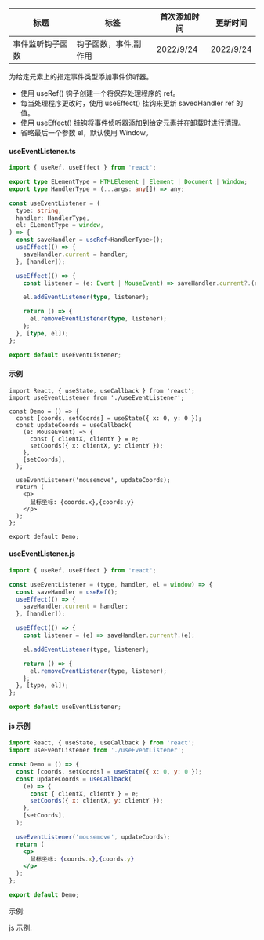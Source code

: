 | 标题             | 标签                  | 首次添加时间 | 更新时间  |
| ---------------- | --------------------- | ------------ | --------- |
| 事件监听钩子函数 | 钩子函数，事件,副作用 | 2022/9/24    | 2022/9/24 |

为给定元素上的指定事件类型添加事件侦听器。

- 使用 useRef() 钩子创建一个将保存处理程序的 ref。
- 每当处理程序更改时，使用 useEffect() 挂钩来更新 savedHandler ref 的值。
- 使用 useEffect() 挂钩将事件侦听器添加到给定元素并在卸载时进行清理。
- 省略最后一个参数 el，默认使用 Window。

#### useEventListener.ts

```ts
import { useRef, useEffect } from 'react';

export type ELementType = HTMLElement | Element | Document | Window;
export type HandlerType = (...args: any[]) => any;

const useEventListener = (
  type: string,
  handler: HandlerType,
  el: ELementType = window,
) => {
  const saveHandler = useRef<HandlerType>();
  useEffect(() => {
    saveHandler.current = handler;
  }, [handler]);

  useEffect(() => {
    const listener = (e: Event | MouseEvent) => saveHandler.current?.(e);

    el.addEventListener(type, listener);

    return () => {
      el.removeEventListener(type, listener);
    };
  }, [type, el]);
};

export default useEventListener;
```

#### 示例

```tsx | pure
import React, { useState, useCallback } from 'react';
import useEventListener from './useEventListener';

const Demo = () => {
  const [coords, setCoords] = useState({ x: 0, y: 0 });
  const updateCoords = useCallback(
    (e: MouseEvent) => {
      const { clientX, clientY } = e;
      setCoords({ x: clientX, y: clientY });
    },
    [setCoords],
  );

  useEventListener('mousemove', updateCoords);
  return (
    <p>
      鼠标坐标: {coords.x},{coords.y}
    </p>
  );
};

export default Demo;
```

#### useEventListener.js

```js
import { useRef, useEffect } from 'react';

const useEventListener = (type, handler, el = window) => {
  const saveHandler = useRef();
  useEffect(() => {
    saveHandler.current = handler;
  }, [handler]);

  useEffect(() => {
    const listener = (e) => saveHandler.current?.(e);

    el.addEventListener(type, listener);

    return () => {
      el.removeEventListener(type, listener);
    };
  }, [type, el]);
};

export default useEventListener;
```

#### js 示例

```jsx | pure
import React, { useState, useCallback } from 'react';
import useEventListener from './useEventListener';

const Demo = () => {
  const [coords, setCoords] = useState({ x: 0, y: 0 });
  const updateCoords = useCallback(
    (e) => {
      const { clientX, clientY } = e;
      setCoords({ x: clientX, y: clientY });
    },
    [setCoords],
  );

  useEventListener('mousemove', updateCoords);
  return (
    <p>
      鼠标坐标: {coords.x},{coords.y}
    </p>
  );
};

export default Demo;
```

示例:

<code src="./Demo.zh-CN.tsx"></code>

js 示例:

<code src="./js/Demo.zh-CN.jsx"></code>
